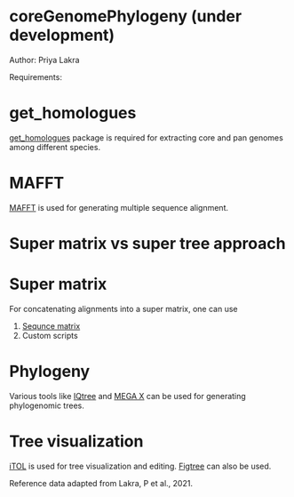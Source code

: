 # coreGenomePhylogeny (under development)

Author: Priya Lakra

Requirements: 

# get_homologues 

[get_homologues](http://eead-csic-compbio.github.io/get_homologues/manual/) package is required for extracting core and pan genomes among different species. 

# MAFFT 

[MAFFT](https://mafft.cbrc.jp/alignment/software/source.html) is used for generating multiple sequence alignment.

# Super matrix vs super tree approach 


# Super matrix 

For concatenating alignments into a super matrix, one can use 
1. [Sequnce matrix](http://www.ggvaidya.com/taxondna/) 
2. Custom scripts

# Phylogeny 

Various tools like [IQtree](http://www.iqtree.org) and [MEGA X](https://www.megasoftware.net) can be used for generating phylogenomic trees. 

# Tree visualization

[iTOL](https://itol.embl.de) is used for tree visualization and editing. [Figtree](http://tree.bio.ed.ac.uk/software/figtree/) can also be used. 


Reference data adapted from Lakra, P et al., 2021. 

